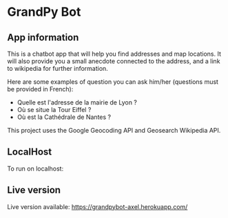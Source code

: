# GrandPy Bot

## **App information**
This is a chatbot app that will help you find addresses and map locations.
It will also provide you a small anecdote connected to the address, and a link to wikipedia for further information.

Here are some examples of question you can ask him/her (questions must be provided in French):
* Quelle est l'adresse de la mairie de Lyon ?
* Où se situe la Tour Eiffel ?
* Où est la Cathédrale de Nantes ?

This project uses the Google Geocoding API and Geosearch Wikipedia API.

## **LocalHost**
To run on localhost:

## **Live version**
Live version available: https://grandpybot-axel.herokuapp.com/

